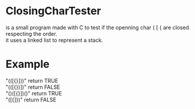 # ClosingCharTester
is a small program made with C to test if the openning char ( [ { are closed respecting the order.  
it uses a linked list to represent a stack.

# Example
"(([{}]))" 		return TRUE  
"(([{})])" 		return FALSE  
"()([{}])()" 	return TRUE  
"([{]})" 		return FALSE
